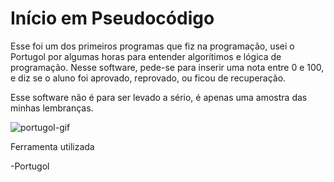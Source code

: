 # Início em Pseudocódigo

Esse foi um dos primeiros programas que fiz na programação, usei o Portugol por algumas horas para entender
algorítimos e lógica de programação.
Nesse software, pede-se para inserir uma nota entre 0 e 100, e diz se o aluno foi aprovado, reprovado, ou ficou de recuperação.

Esse software não é para ser levado a sério, é apenas uma amostra das minhas lembranças.

![portugol-gif](https://user-images.githubusercontent.com/98999057/171964179-b4e24fd8-186c-4fe2-97b9-f230087f297c.gif)

Ferramenta utilizada

-Portugol
